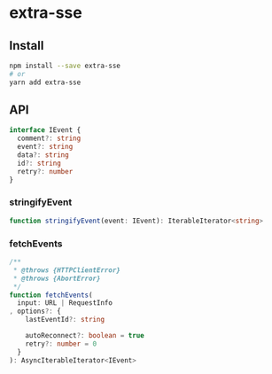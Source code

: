 # extra-sse
## Install
```sh
npm install --save extra-sse
# or
yarn add extra-sse
```

## API
```ts
interface IEvent {
  comment?: string
  event?: string
  data?: string
  id?: string
  retry?: number
}
```

### stringifyEvent
```ts
function stringifyEvent(event: IEvent): IterableIterator<string>
```

### fetchEvents
```ts
/**
 * @throws {HTTPClientError}
 * @throws {AbortError}
 */
function fetchEvents(
  input: URL | RequestInfo
, options?: {
    lastEventId?: string

    autoReconnect?: boolean = true
    retry?: number = 0
  }
): AsyncIterableIterator<IEvent>
```
